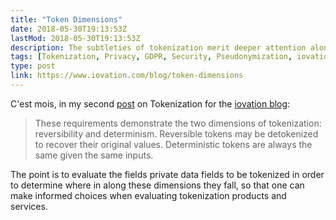 ```yaml
---
title: "Token Dimensions"
date: 2018-05-30T19:13:53Z
lastMod: 2018-05-30T19:13:53Z
description: The subtleties of tokenization merit deeper attention along the dimensions of reversibility and determinism.
tags: [Tokenization, Privacy, GDPR, Security, Pseudonymization, iovation, Reversibility, Determinism]
type: post
link: https://www.iovation.com/blog/token-dimensions
---
```


C'est mois, in my second [post] on Tokenization for the [iovation blog]:

> These requirements demonstrate the two dimensions of tokenization:
> reversibility and determinism. Reversible tokens may be detokenized to recover
> their original values. Deterministic tokens are always the same given the same
> inputs.

The point is to evaluate the fields private data fields to be tokenized in order
to determine where in along these dimensions they fall, so that one can make
informed choices when evaluating tokenization products and services.

  [iovation blog]: https://www.iovation.com/blog "iovation Blog"
  [post]: https://www.iovation.com/blog/token-dimensions "Token Dimensions"